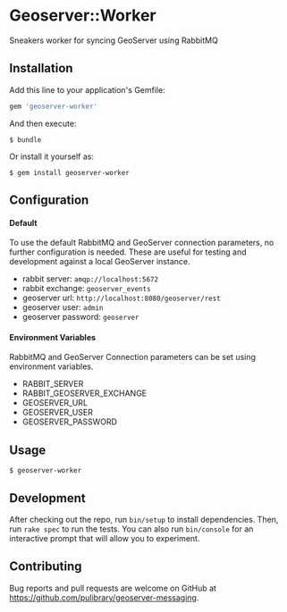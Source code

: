 # Geoserver::Worker

Sneakers worker for syncing GeoServer using RabbitMQ

## Installation

Add this line to your application's Gemfile:

```ruby
gem 'geoserver-worker'
```

And then execute:

    $ bundle

Or install it yourself as:

    $ gem install geoserver-worker

## Configuration

#### Default

To use the default RabbitMQ and GeoServer connection parameters, no further configuration is needed. These are useful for testing and development against a local GeoServer instance.

 - rabbit server: `amqp://localhost:5672`
 - rabbit exchange: `geoserver_events`
 - geoserver url: `http://localhost:8080/geoserver/rest`
 - geoserver user: `admin`
 - geoserver password: `geoserver`

 #### Environment Variables

RabbitMQ and GeoServer Connection parameters can be set using environment variables.
  
  - RABBIT_SERVER
  - RABBIT\_GEOSERVER\_EXCHANGE
  - GEOSERVER_URL
  - GEOSERVER_USER
  - GEOSERVER_PASSWORD

## Usage

    $ geoserver-worker

## Development

After checking out the repo, run `bin/setup` to install dependencies. Then, run `rake spec` to run the tests. You can also run `bin/console` for an interactive prompt that will allow you to experiment.

## Contributing

Bug reports and pull requests are welcome on GitHub at https://github.com/pulibrary/geoserver-messaging.
